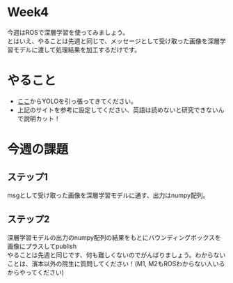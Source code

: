 # Week4
今週はROSで深層学習を使ってみましょう。<br>
とはいえ、やることは先週と同じで、メッセージとして受け取った画像を深層学習モデルに渡して処理結果を加工するだけです。<br>
# やること
- [ここ](https://github.com/eriklindernoren/PyTorch-YOLOv3)からYOLOを引っ張ってきてください。
- 上記のサイトを参考に設定してください、英語は読めないと研究できないんで説明カット！
# 今週の課題
## ステップ1
msgとして受け取った画像を深層学習モデルに通す、出力はnumpy配列。
## ステップ2
深層学習モデルの出力のnumpy配列の結果をもとにバウンディングボックスを画像にプラスしてpublish<br>
やることは先週と同じです、何も難しくないのでがんばりましょう。わからないことは、濱本以外の院生に質問してください！(M1, M2もROSわからない人いるからやってください)
